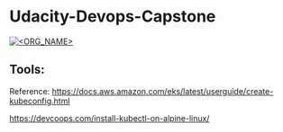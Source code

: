 # Udacity-Devops-Capstone

[![<ORG_NAME>](https://circleci.com/gh/minhtri188/Udacity-Devops-Capstone.svg?style=svg)](https://app.circleci.com/pipelines/github/minhtri188/Udacity-Devops-Capstone)


## Tools:

Reference:
https://docs.aws.amazon.com/eks/latest/userguide/create-kubeconfig.html

https://devcoops.com/install-kubectl-on-alpine-linux/
